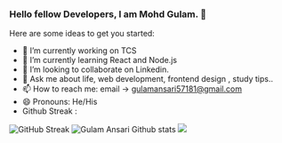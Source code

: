 ### Hello fellow Developers, I am Mohd Gulam. 👋



Here are some ideas to get you started:

- 🔭 I’m currently working on TCS
- 🌱 I’m currently learning React and Node.js
- 👯 I’m looking to collaborate on Linkedin.
- 💬 Ask me about life, web development, frontend design , study tips..
- 📫 How to reach me: email -> gulamansari57181@gmail.com
- 😄 Pronouns: He/His
- Github Streak :



![GitHub Streak](https://github-readme-streak-stats.herokuapp.com/?user=gulamansari57181&theme=dark)
![Gulam Ansari Github stats](https://github-readme-stats.vercel.app/api?username=gulamansari57181&show_icons=true&theme=merko)
![](https://leetcard.jacoblin.cool/gulam_57181?theme=light,unicorn)










